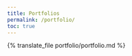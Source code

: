```yaml
---
title: Portfolios
permalink: /portfolio/
toc: true
---
```

 
{% translate_file portfolio/portfolio.md %}
